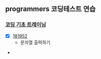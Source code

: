 ## programmers 코딩테스트 연습

### [코딩 기초 트레이닝](https://school.programmers.co.kr/learn/challenges/training?order=acceptance_desc&languages=kotlin%2Cjava)

- [x] [181952](https://school.programmers.co.kr/learn/courses/30/lessons/181952)
    - 문자열 출력하기
- 